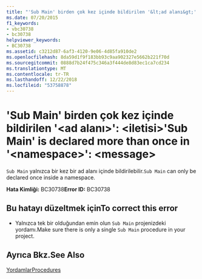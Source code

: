 ```yaml
---
title: "'Sub Main' birden çok kez içinde bildirilen '&lt;ad alanı&gt;': &lt;iletisi&gt;"
ms.date: 07/20/2015
f1_keywords:
- vbc30738
- bc30738
helpviewer_keywords:
- BC30738
ms.assetid: c3212d87-6af3-4120-9e06-4d85fa910de2
ms.openlocfilehash: 8da59d1f9f183bb93c9aa902327e5662b221f70d
ms.sourcegitcommit: 0888d7b24f475c346a3f444de8d83ec1ca7cd234
ms.translationtype: MT
ms.contentlocale: tr-TR
ms.lasthandoff: 12/22/2018
ms.locfileid: "53758878"
---
```

# <a name="sub-main-is-declared-more-than-once-in-ltnamespacegt-ltmessagegt"></a><span data-ttu-id="fd163-102">'Sub Main' birden çok kez içinde bildirilen '&lt;ad alanı&gt;': &lt;iletisi&gt;</span><span class="sxs-lookup"><span data-stu-id="fd163-102">'Sub Main' is declared more than once in '&lt;namespace&gt;': &lt;message&gt;</span></span>
<span data-ttu-id="fd163-103">`Sub Main` yalnızca bir kez bir ad alanı içinde bildirilebilir.</span><span class="sxs-lookup"><span data-stu-id="fd163-103">`Sub Main` can only be declared once inside a namespace.</span></span>  
  
 <span data-ttu-id="fd163-104">**Hata Kimliği:** BC30738</span><span class="sxs-lookup"><span data-stu-id="fd163-104">**Error ID:** BC30738</span></span>  
  
## <a name="to-correct-this-error"></a><span data-ttu-id="fd163-105">Bu hatayı düzeltmek için</span><span class="sxs-lookup"><span data-stu-id="fd163-105">To correct this error</span></span>  
  
-   <span data-ttu-id="fd163-106">Yalnızca tek bir olduğundan emin olun `Sub Main` projenizdeki yordamı.</span><span class="sxs-lookup"><span data-stu-id="fd163-106">Make sure there is only a single `Sub Main` procedure in your project.</span></span>  
  
## <a name="see-also"></a><span data-ttu-id="fd163-107">Ayrıca Bkz.</span><span class="sxs-lookup"><span data-stu-id="fd163-107">See Also</span></span>  
 [<span data-ttu-id="fd163-108">Yordamlar</span><span class="sxs-lookup"><span data-stu-id="fd163-108">Procedures</span></span>](../../visual-basic/programming-guide/language-features/procedures/index.md)
